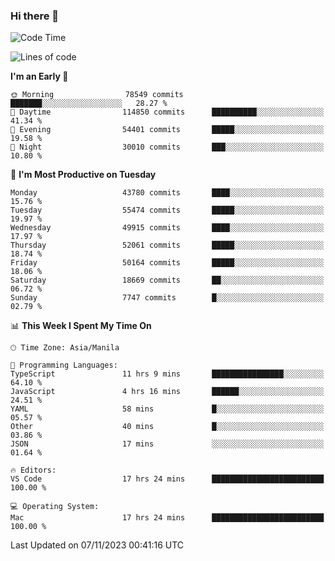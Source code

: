 ### Hi there 👋

<!--START_SECTION:waka-->
![Code Time](http://img.shields.io/badge/Code%20Time-4%2C493%20hrs%2030%20mins-blue)

![Lines of code](https://img.shields.io/badge/From%20Hello%20World%20I%27ve%20Written-111.9%20million%20lines%20of%20code-blue)

**I'm an Early 🐤** 

```text
🌞 Morning                78549 commits       ███████░░░░░░░░░░░░░░░░░░   28.27 % 
🌆 Daytime                114850 commits      ██████████░░░░░░░░░░░░░░░   41.34 % 
🌃 Evening                54401 commits       █████░░░░░░░░░░░░░░░░░░░░   19.58 % 
🌙 Night                  30010 commits       ███░░░░░░░░░░░░░░░░░░░░░░   10.80 % 
```
📅 **I'm Most Productive on Tuesday** 

```text
Monday                   43780 commits       ████░░░░░░░░░░░░░░░░░░░░░   15.76 % 
Tuesday                  55474 commits       █████░░░░░░░░░░░░░░░░░░░░   19.97 % 
Wednesday                49915 commits       ████░░░░░░░░░░░░░░░░░░░░░   17.97 % 
Thursday                 52061 commits       █████░░░░░░░░░░░░░░░░░░░░   18.74 % 
Friday                   50164 commits       █████░░░░░░░░░░░░░░░░░░░░   18.06 % 
Saturday                 18669 commits       ██░░░░░░░░░░░░░░░░░░░░░░░   06.72 % 
Sunday                   7747 commits        █░░░░░░░░░░░░░░░░░░░░░░░░   02.79 % 
```


📊 **This Week I Spent My Time On** 

```text
🕑︎ Time Zone: Asia/Manila

💬 Programming Languages: 
TypeScript               11 hrs 9 mins       ████████████████░░░░░░░░░   64.10 % 
JavaScript               4 hrs 16 mins       ██████░░░░░░░░░░░░░░░░░░░   24.51 % 
YAML                     58 mins             █░░░░░░░░░░░░░░░░░░░░░░░░   05.57 % 
Other                    40 mins             █░░░░░░░░░░░░░░░░░░░░░░░░   03.86 % 
JSON                     17 mins             ░░░░░░░░░░░░░░░░░░░░░░░░░   01.64 % 

🔥 Editors: 
VS Code                  17 hrs 24 mins      █████████████████████████   100.00 % 

💻 Operating System: 
Mac                      17 hrs 24 mins      █████████████████████████   100.00 % 
```


 Last Updated on 07/11/2023 00:41:16 UTC
<!--END_SECTION:waka-->


<!--
**rad182/rad182** is a ✨ _special_ ✨ repository because its `README.md` (this file) appears on your GitHub profile.

Here are some ideas to get you started:

- 🔭 I’m currently working on ...
- 🌱 I’m currently learning ...
- 👯 I’m looking to collaborate on ...
- 🤔 I’m looking for help with ...
- 💬 Ask me about ...
- 📫 How to reach me: ...
- 😄 Pronouns: ...
- ⚡ Fun fact: ...
-->
